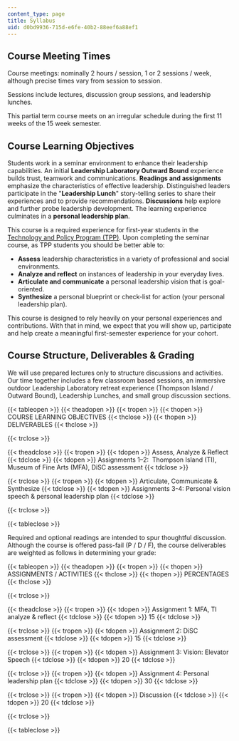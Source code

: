 ```yaml
---
content_type: page
title: Syllabus
uid: d0bd9936-715d-e6fe-40b2-88eef6a88ef1
---
```


Course Meeting Times
--------------------

Course meetings: nominally 2 hours / session, 1 or 2 sessions / week, although precise times vary from session to session.

Sessions include lectures, discussion group sessions, and leadership lunches.

This partial term course meets on an irregular schedule during the first 11 weeks of the 15 week semester.

Course Learning Objectives
--------------------------

Students work in a seminar environment to enhance their leadership capabilities. An initial **Leadership Laboratory Outward Bound** experience builds trust, teamwork and communications. **Readings and assignments** emphasize the characteristics of effective leadership. Distinguished leaders participate in the "**Leadership Lunch**" story-telling series to share their experiences and to provide recommendations. **Discussions** help explore and further probe leadership development. The learning experience culminates in a **personal leadership plan**.

This course is a required experience for first-year students in the [Technology and Policy Program (TPP)](http://tppserver.mit.edu/). Upon completing the seminar course, as TPP students you should be better able to:

*   **Assess** leadership characteristics in a variety of professional and social environments.
*   **Analyze and reflect** on instances of leadership in your everyday lives.
*   **Articulate and communicate** a personal leadership vision that is goal-oriented.
*   **Synthesize** a personal blueprint or check-list for action (your personal leadership plan).

This course is designed to rely heavily on your personal experiences and contributions. With that in mind, we expect that you will show up, participate and help create a meaningful first-semester experience for your cohort.

Course Structure, Deliverables & Grading
----------------------------------------

We will use prepared lectures only to structure discussions and activities. Our time together includes a few classroom based sessions, an immersive outdoor Leadership Laboratory retreat experience (Thompson Island / Outward Bound), Leadership Lunches, and small group discussion sections.

{{< tableopen >}}
{{< theadopen >}}
{{< tropen >}}
{{< thopen >}}
COURSE LEARNING OBJECTIVES
{{< thclose >}}
{{< thopen >}}
DELIVERABLES
{{< thclose >}}

{{< trclose >}}

{{< theadclose >}}
{{< tropen >}}
{{< tdopen >}}
Assess, Analyze & Reflect
{{< tdclose >}}
{{< tdopen >}}
﻿Assignments 1–2:   Thompson Island (TI), Museum of Fine Arts (MFA), DiSC assessment
{{< tdclose >}}

{{< trclose >}}
{{< tropen >}}
{{< tdopen >}}
Articulate, Communicate & Synthesize
{{< tdclose >}}
{{< tdopen >}}
Assignments 3-4: Personal vision speech & personal leadership plan
{{< tdclose >}}

{{< trclose >}}

{{< tableclose >}}

Required and optional readings are intended to spur thoughtful discussion. Although the course is offered pass-fail (P / D / F), the course deliverables are weighted as follows in determining your grade:

{{< tableopen >}}
{{< theadopen >}}
{{< tropen >}}
{{< thopen >}}
ASSIGNMENTS / ACTIVITIES
{{< thclose >}}
{{< thopen >}}
PERCENTAGES
{{< thclose >}}

{{< trclose >}}

{{< theadclose >}}
{{< tropen >}}
{{< tdopen >}}
Assignment 1: MFA, TI analyze & reflect
{{< tdclose >}}
{{< tdopen >}}
15
{{< tdclose >}}

{{< trclose >}}
{{< tropen >}}
{{< tdopen >}}
Assignment 2: DiSC assessment
{{< tdclose >}}
{{< tdopen >}}
15
{{< tdclose >}}

{{< trclose >}}
{{< tropen >}}
{{< tdopen >}}
Assignment 3: Vision: Elevator Speech
{{< tdclose >}}
{{< tdopen >}}
20
{{< tdclose >}}

{{< trclose >}}
{{< tropen >}}
{{< tdopen >}}
Assignment 4: Personal leadership plan
{{< tdclose >}}
{{< tdopen >}}
30
{{< tdclose >}}

{{< trclose >}}
{{< tropen >}}
{{< tdopen >}}
Discussion
{{< tdclose >}}
{{< tdopen >}}
20
{{< tdclose >}}

{{< trclose >}}

{{< tableclose >}}